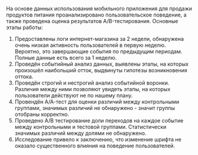 На основе данных использования мобильного приложения для продажи продуктов питания проанализировано пользовательское поведение, а также проведена оценка результатов A/B-тестирования.
Основные этапы работы:
1. Предоставлены логи интернет-магазина за 2 недели, обнаружена очень низкая активность пользователей в первую неделю. Вероятно, это завершающие события по предыдущим периодам. Полные данные есть всего за 1 неделю.
2. Проведён событийный анализ данных, выявлены этапы, на которых произошёл наибольший отток, выдвинуты гипотезы возникновения оттока.
3. Проведён строгий и нестрогий анализ событийной воронки. Различия между ними позволяют увидеть этапы, на которых пользователи действуют не по нашему плану. 
8. Провендён А/А-тест для оценки различий между контрольными группами, значимых различий не обнаружено - значит группы отобраны корректно. 
9. Проведено А/В тестирование доли переходов на каждое событие между контрольными и тестовой группами. Статистически значимых различий между долями не обнаружено. 
10. Исследование привело к заключению, что изменение шрифта не оказало существенного влияния на поведение пользователей.
